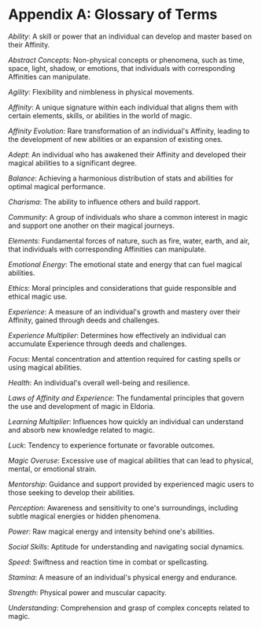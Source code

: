 # Appendix A: Glossary of Terms

*Ability*: A skill or power that an individual can develop and master based on their Affinity.

*Abstract Concepts*: Non-physical concepts or phenomena, such as time, space, light, shadow, or emotions, that individuals with corresponding Affinities can manipulate.

*Agility*: Flexibility and nimbleness in physical movements.

*Affinity*: A unique signature within each individual that aligns them with certain elements, skills, or abilities in the world of magic.

*Affinity Evolution*: Rare transformation of an individual's Affinity, leading to the development of new abilities or an expansion of existing ones.

*Adept*: An individual who has awakened their Affinity and developed their magical abilities to a significant degree.

*Balance*: Achieving a harmonious distribution of stats and abilities for optimal magical performance.

*Charisma*: The ability to influence others and build rapport.

*Community*: A group of individuals who share a common interest in magic and support one another on their magical journeys.

*Elements*: Fundamental forces of nature, such as fire, water, earth, and air, that individuals with corresponding Affinities can manipulate.

*Emotional Energy*: The emotional state and energy that can fuel magical abilities.

*Ethics*: Moral principles and considerations that guide responsible and ethical magic use.

*Experience*: A measure of an individual's growth and mastery over their Affinity, gained through deeds and challenges.

*Experience Multiplier*: Determines how effectively an individual can accumulate Experience through deeds and challenges.

*Focus*: Mental concentration and attention required for casting spells or using magical abilities.

*Health*: An individual's overall well-being and resilience.

*Laws of Affinity and Experience*: The fundamental principles that govern the use and development of magic in Eldoria.

*Learning Multiplier*: Influences how quickly an individual can understand and absorb new knowledge related to magic.

*Luck*: Tendency to experience fortunate or favorable outcomes.

*Magic Overuse*: Excessive use of magical abilities that can lead to physical, mental, or emotional strain.

*Mentorship*: Guidance and support provided by experienced magic users to those seeking to develop their abilities.

*Perception*: Awareness and sensitivity to one's surroundings, including subtle magical energies or hidden phenomena.

*Power*: Raw magical energy and intensity behind one's abilities.

*Social Skills*: Aptitude for understanding and navigating social dynamics.

*Speed*: Swiftness and reaction time in combat or spellcasting.

*Stamina*: A measure of an individual's physical energy and endurance.

*Strength*: Physical power and muscular capacity.

*Understanding*: Comprehension and grasp of complex concepts related to magic.
